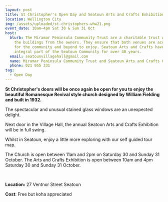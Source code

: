```yaml
---
layout: post
title: St Christopher's Open Day and Seatoun Arts and Crafts Exhibition
location: Wellington City
img: /assets/uploaded/st-christophers-whw21.png
event_date: 10am–4pm Sat 30 & Sun 31 Oct
host:
  blurb: The Miramar Peninsula Community Trust are a charitable trust who lease
    the buildings from the owners. They ensure that both venues are accessible
    for the community and beyond to enjoy. Seatoun Arts and Crafts have been an
    integral part of the Seatoun Community for over 40 years.
  email: seatounvillagehall@gmail.com
  name: Miramar Peninsula Community Trust and Seatoun Arts and Crafts Group
  phone: 021 955 331
tag:
  - Open Day
---
```

**St Christopher's doors will be once again be open for you to enjoy the beautiful Romanesque Revival style church designed by William Fielding and built in 1932.** 

The spectacular and unusual stained glass windows are an unexpected delight. 

Next door in the Village Hall, the annual Seatoun Arts and Crafts Exhibition will be in full swing. 

Whilst in Seatoun, enjoy a little more exploring with our self guided tour map.

The Church is open between 11am and 2pm on Saturday 30 and Sunday 31 October. The Arts and Crafts Exhibition is open between 10am and 4pm Saturday 30 and Sunday 31 October.

<br>

**Location:** 27 Ventnor Street Seatoun

**Cost**: Free but koha appreciated